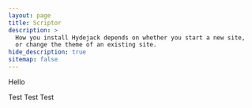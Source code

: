 ```yaml
---
layout: page
title: Scriptor
description: >
  How you install Hydejack depends on whether you start a new site,
  or change the theme of an existing site.
hide_description: true
sitemap: false
---
```


Hello 

Test 
Test
Test